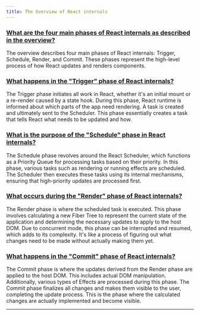 ```yaml
---
title: The Overview of React internals
---
```


### [What are the four main phases of React internals as described in the overview?](https://jser.dev/2023-07-11-overall-of-react-internals#3-the-overview-of-react-internals)

The overview describes four main phases of React internals: Trigger, Schedule, Render, and Commit. These phases represent the high-level process of how React updates and renders components.

### [What happens in the "Trigger" phase of React internals?](https://jser.dev/2023-07-11-overall-of-react-internals#3-the-overview-of-react-internals)

The Trigger phase initiates all work in React, whether it's an initial mount or a re-render caused by a state hook. During this phase, React runtime is informed about which parts of the app need rendering. A task is created and ultimately sent to the Scheduler. This phase essentially creates a task that tells React what needs to be updated and how.

### [What is the purpose of the "Schedule" phase in React internals?](https://jser.dev/2023-07-11-overall-of-react-internals#3-the-overview-of-react-internals)

The Schedule phase revolves around the React Scheduler, which functions as a Priority Queue for processing tasks based on their priority. In this phase, various tasks such as rendering or running effects are scheduled. The Scheduler then executes these tasks using its internal mechanisms, ensuring that high-priority updates are processed first.

### [What occurs during the "Render" phase of React internals?](https://jser.dev/2023-07-11-overall-of-react-internals#3-the-overview-of-react-internals)

The Render phase is where the scheduled task is executed. This phase involves calculating a new Fiber Tree to represent the current state of the application and determining the necessary updates to apply to the host DOM. Due to concurrent mode, this phase can be interrupted and resumed, which adds to its complexity. It's like a process of figuring out what changes need to be made without actually making them yet.

### [What happens in the "Commit" phase of React internals?](https://jser.dev/2023-07-11-overall-of-react-internals#3-the-overview-of-react-internals)

The Commit phase is where the updates derived from the Render phase are applied to the host DOM. This includes actual DOM manipulation. Additionally, various types of Effects are processed during this phase. The Commit phase finalizes all changes and makes them visible to the user, completing the update process. This is the phase where the calculated changes are actually implemented and become visible.

---
